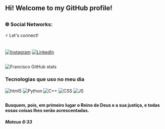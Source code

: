  <h2>Hi! Welcome to my GitHub profile!</h2>

##

 <h3> 🌐 Social Networks: <br></h3>

 <div>
     ⚡️ Let's connect!
      
  <br> [![Instagram](https://img.shields.io/badge/Instagram-E4405F?style=for-the-badge&logo=instagram&logoColor=white)](https://instagram.com/vargass.dev)
  [![LinkedIn](https://img.shields.io/badge/LinkedIn-0077B5?style=for-the-badge&logo=linkedin&logoColor=white)](www.linkedin.com/in/franciscovargas7)

##

 </div>

 ![Francisco GitHub stats](https://github-readme-stats.vercel.app/api?username=Franciscov25&show_icons=true&theme=tokyonight)

 ### Tecnologias que uso no meu dia

   <div style="display: inline_block"<br/>
     <img align="center" alt="html5" src="https://img.shields.io/badge/HTML5-E34F26?style=for-the-badge&logo=html5&logoColor=white"/>
     <img align="center" alt="Python" src="https://img.shields.io/badge/Python-3776AB?style=for-the-badge&logo=python&logoColor=white"/>
     <img align="center" alt="C++" src="https://img.shields.io/badge/C%2B%2B-00599C?style=for-the-badge&logo=c%2B%2B&logoColor=white"/>
     <img align="center" alt="CSS" src="https://img.shields.io/badge/CSS3-1572B6?style=for-the-badge&logo=css3&logoColor=white"/>
     <img align="center" alt="JS" src="https://img.shields.io/badge/JavaScript-F7DF1E?style=for-the-badge&logo=javascript&logoColor=black"/>
   </div>

##

#### Busquem, pois, em primeiro lugar o Reino de Deus e a sua justiça, e todas essas coisas lhes serão acrescentadas.<br/>
##### Mateus 6:33
